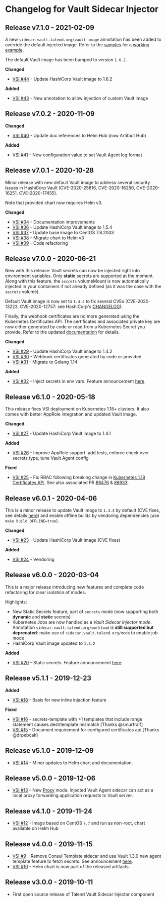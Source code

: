 # Changelog for Vault Sidecar Injector

## Release v7.1.0 - 2021-02-09

A new `sidecar.vault.talend.org/vault-image` annotation has been added to override the default injected image. Refer to the [samples](samples) for a [working example](samples/app-dep-10-secrets_custom_image_notify.yaml).

The default Vault image has been bumped to version `1.6.2`.

**Changed**

- [VSI #44](https://github.com/Talend/vault-sidecar-injector/pull/44) - Update HashiCorp Vault image to 1.6.2

**Added**

- [VSI #43](https://github.com/Talend/vault-sidecar-injector/pull/43) - New annotation to allow injection of custom Vault image

## Release v7.0.2 - 2020-11-09

**Changed**

- [VSI #40](https://github.com/Talend/vault-sidecar-injector/pull/40) - Update doc references to Helm Hub (now Artifact Hub)

**Added**

- [VSI #41](https://github.com/Talend/vault-sidecar-injector/pull/41) - New configuration value to set Vault Agent log format

## Release v7.0.1 - 2020-10-28

Minor release with new default Vault image to address several security issues in HashiCorp Vault (CVE-2020-25816, CVE-2020-16250, CVE-2020-16251, CVE-2020-17455).

Note that provided chart now requires Helm v3.

**Changed**

- [VSI #34](https://github.com/Talend/vault-sidecar-injector/pull/34) - Documentation improvements
- [VSI #36](https://github.com/Talend/vault-sidecar-injector/pull/36) - Update HashiCorp Vault image to 1.5.4
- [VSI #37](https://github.com/Talend/vault-sidecar-injector/pull/37) - Update base image to CentOS 7.8.2003
- [VSI #38](https://github.com/Talend/vault-sidecar-injector/pull/38) - Migrate chart to Helm v3
- [VSI #39](https://github.com/Talend/vault-sidecar-injector/pull/39) - Code refactoring

## Release v7.0.0 - 2020-06-21

New with this release: Vault secrets can now be injected right into environment variables. Only **static** secrets are supported at the moment. Along with this feature, the `secrets` volumeMount is now automatically injected in your containers if not already defined (as it was the case with the `secrets` volume).

Default Vault image is now set to `1.4.2` to fix several CVEs (CVE-2020-13223, CVE-2020-12757: see HashiCorp's [CHANGELOG](https://github.com/hashicorp/vault/blob/master/CHANGELOG.md#142-may-21st-2020)).

Finally, the webhook certificates are no more generated using the Kubernetes Certificates API. The certificates and associated private key are now either generated by code or read from a Kubernetes Secret you provide. Refer to the updated [documentation](https://github.com/Talend/vault-sidecar-injector/blob/master/doc/Deploy.md#webhook-certificates) for details.

**Changed**

- [VSI #29](https://github.com/Talend/vault-sidecar-injector/pull/29) - Update HashiCorp Vault image to 1.4.2
- [VSI #30](https://github.com/Talend/vault-sidecar-injector/pull/30) - Webhook certificates generated by code or provided
- [VSI #31](https://github.com/Talend/vault-sidecar-injector/pull/31) - Migrate to Golang 1.14

**Added**

- [VSI #32](https://github.com/Talend/vault-sidecar-injector/pull/32) - Inject secrets in env vars. Feature announcement [here](https://github.com/Talend/vault-sidecar-injector/blob/master/doc/announcements/Injecting-secrets-in-env.md).

## Release v6.1.0 - 2020-05-18

This release fixes VSI deployment on Kubernetes 1.18+ clusters. It also comes with better AppRole integration and updated Vault image.

**Changed**

- [VSI #27](https://github.com/Talend/vault-sidecar-injector/pull/27) - Update HashiCorp Vault image to 1.4.1

**Added**

- [VSI #26](https://github.com/Talend/vault-sidecar-injector/pull/26) - Improve AppRole support: add tests, enforce check over secrets type, tune Vault Agent config

**Fixed**

- [VSI #25](https://github.com/Talend/vault-sidecar-injector/pull/25) - Fix RBAC following breaking change in [Kubernetes 1.18 Certificates API](https://github.com/kubernetes/enhancements/blob/master/keps/sig-auth/20190607-certificates-api.md). See also associated PR [86476](https://github.com/kubernetes/kubernetes/pull/86476) & [86933](https://github.com/kubernetes/kubernetes/pull/86933).

## Release v6.0.1 - 2020-04-06

This is a minor release to update Vault image to `1.3.4` by default (CVE fixes, see details [here](https://github.com/hashicorp/vault/blob/master/CHANGELOG.md#134-march-19th-2020)) and enable offline builds by vendoring dependencies (use `make build OFFLINE=true`).

**Changed**

- [VSI #23](https://github.com/Talend/vault-sidecar-injector/pull/23) - Update HashiCorp Vault image (CVE fixes)

**Added**

- [VSI #24](https://github.com/Talend/vault-sidecar-injector/pull/24) - Vendoring

## Release v6.0.0 - 2020-03-04

This is a major release introducing new features and complete code refactoring for clear isolation of modes.

Highlights:

- New Static Secrets feature, part of `secrets` mode (now supporting both **dynamic** and **static** secrets)
- Kubernetes Jobs are now handled as a *Vault Sidecar Injector mode*. Annotation `sidecar.vault.talend.org/workload` is **still supported but deprecated**: make use of `sidecar.vault.talend.org/mode` to enable job mode
- HashiCorp Vault image updated to `1.3.2`

**Added**

- [VSI #20](https://github.com/Talend/vault-sidecar-injector/pull/20) - Static secrets. Feature announcement [here](https://github.com/Talend/vault-sidecar-injector/blob/master/doc/announcements/Static-vs-Dynamic-Secrets.md).

## Release v5.1.1 - 2019-12-23

**Added**

- [VSI #18](https://github.com/Talend/vault-sidecar-injector/pull/18) - Basis for new inline injection feature

**Fixed**

- [VSI #16](https://github.com/Talend/vault-sidecar-injector/issues/16) - secrets-template with >1 templates that include range statement causes dest/template mismatch [Thanks @smurfralf]
- [VSI #15](https://github.com/Talend/vault-sidecar-injector/issues/15) - Document requirement for configured certificates api [Thanks @drpebcak]

## Release v5.1.0 - 2019-12-09

- [VSI #14](https://github.com/Talend/vault-sidecar-injector/pull/14) - Minor updates to Helm chart and documentation.

## Release v5.0.0 - 2019-12-06

- [VSI #13](https://github.com/Talend/vault-sidecar-injector/pull/13) - New [Proxy](https://github.com/Talend/vault-sidecar-injector/blob/master/doc/announcements/Discovering-Vault-Sidecar-Injector-Proxy.md) mode. Injected Vault Agent sidecar can act as a local proxy forwarding application requests to Vault server.

## Release v4.1.0 - 2019-11-24

- [VSI #12](https://github.com/Talend/vault-sidecar-injector/pull/12) - Image based on CentOS `7.7` and run as non-root, chart available on Helm Hub

## Release v4.0.0 - 2019-11-15

- [VSI #9](https://github.com/Talend/vault-sidecar-injector/pull/9) - Remove Consul Template sidecar and use Vault 1.3.0 new agent template feature to fetch secrets. See announcement [here](https://github.com/Talend/vault-sidecar-injector/blob/master/doc/announcements/Leveraging-Vault-Agent-Template.md).
- [VSI #10](https://github.com/Talend/vault-sidecar-injector/pull/10) - Helm chart is now part of the released artifacts.

## Release v3.0.0 - 2019-10-11

- First open source release of Talend Vault Sidecar Injector component
